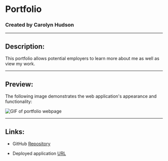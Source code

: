 # Portfolio

### Created by Carolyn Hudson

---

## Description:
This portfolio allows potential employers to learn more about me as well as view my work.

---

## Preview:
The following image demonstrates the web application's appearance and functionality:

![GIF of portfolio webpage](./images/portfolio-gif.gif)

---

## Links:

* GitHub [Repository](https://github.com/cghudson/portfolio)

* Deployed application [URL](https://cghudson.github.io/portfolio/) 